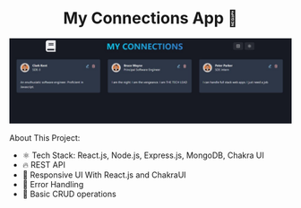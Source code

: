 <h1 align="center">My Connections App 🚀</h1>

![Demo App](/frontend/public/Frontend.jpg)


About This Project:

-   ⚛️ Tech Stack: React.js, Node.js, Express.js, MongoDB, Chakra UI
-   🔥 REST API
-   📱 Responsive UI With React.js and ChakraUI
-   🐞 Error Handling
-   🚀 Basic CRUD operations